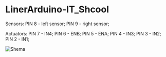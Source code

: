 # LinerArduino-IT_Shcool

Sensors:
PIN 8 - left sensor;
PIN 9 - right sensor;

Actuators:
PIN 7 - IN4;
PIN 6 - ENB;
PIN 5 - ENA;
PIN 4 - IN3;
PIN 3 - IN2;
PIN 2 - IN1;

![Shema](https://user-images.githubusercontent.com/4313547/113011564-c421ba80-912e-11eb-8fd7-e5c1f2d6b324.PNG)
